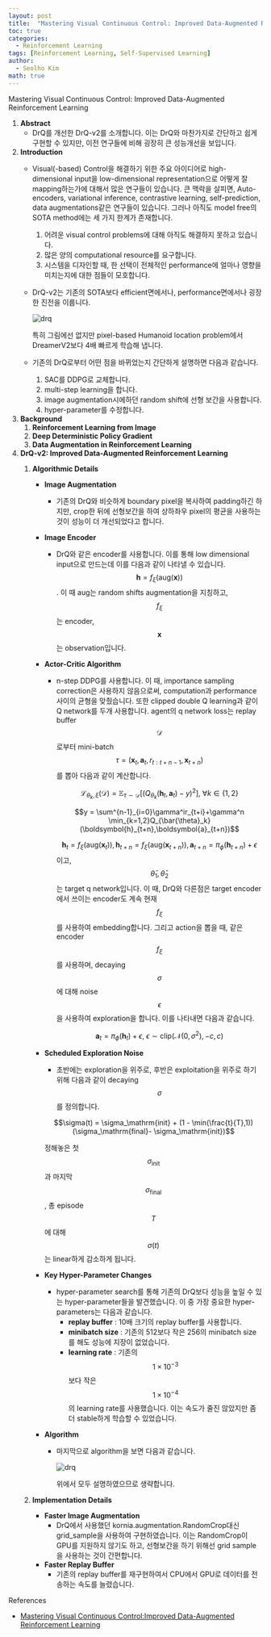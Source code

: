 ```yaml
---
layout: post
title:  "Mastering Visual Continuous Control: Improved Data-Augmented Reinforcement Learning 논문 리뷰 및 설명"
toc: true
categories: 
  - Reinforcement Learning 
tags: [Reinforcement Learning, Self-Supervised Learning]
author:
  - Seolho Kim
math: true
---
```

Mastering Visual Continuous Control:
Improved Data-Augmented Reinforcement Learning

1. **Abstract**
    - DrQ를 개선한 DrQ-v2를 소개합니다. 이는 DrQ와 마찬가지로 간단하고 쉽게 구현할 수 있지만, 이전 연구들에 비해 굉장히 큰 성능개선을 보입니다.
2. **Introduction**
    - Visual(-based) Control을 해결하기 위한 주요 아이디어로 high-dimensional input을 low-dimensional representation으로 어떻게 잘 mapping하는가에 대해서 많은 연구들이 있습니다. 큰 맥락을 살피면, Auto-encoders, variational inference, contrastive learning, self-prediction, data augmentations같은 연구들이 있습니다. 그러나 아직도 model free의 SOTA method에는 세 가지 한계가 존재합니다.
        1. 어려운 visual control problems에 대해 아직도 해결하지 못하고 있습니다.
        2. 많은 양의 computational resource를 요구합니다.
        3. 시스템을 디자인할 때, 한 선택이 전체적인 performance에 얼마나 영향을 미치는지에 대한 점들이 모호합니다.
    - DrQ-v2는 기존의 SOTA보다 efficient면에서나, performance면에서나 굉장한 진전을 이룹니다.

        ![drq](/assets/img/drq_2_0.PNG)

        특히 그림에선 없지만 pixel-based Humanoid location problem에서 DreamerV2보다 4배 빠르게 학습해 냅니다. 

    - 기존의 DrQ로부터 어떤 점을 바뀌었는지 간단하게 설명하면 다음과 같습니다.
        1. SAC를 DDPG로 교체합니다.
        2. multi-step learning을 합니다.
        3. image augmentation시에하던 random shift에 선형 보간을 사용합니다.
        4. hyper-parameter를 수정합니다.
3. **Background**
    1. **Reinforcement Learning from Image**
    2. **Deep Deterministic Policy Gradient**
    3. **Data Augmentation in Reinforcement Learning**
4. **DrQ-v2: Improved Data-Augmented Reinforcement Learning**
    1. **Algorithmic Details**
        - **Image Augmentation**
            - 기존의 DrQ와 비슷하게 boundary pixel을 복사하여 padding하긴 하지만, crop한 뒤에 선형보간을 하여 상하좌우 pixel의 평균을 사용하는 것이 성능이 더 개선되었다고 합니다.
        - **Image Encoder**
            - DrQ와 같은 encoder를 사용합니다. 이를 통해 low dimensional input으로 만드는데 이를 다음과 같이 나타낼 수 있습니다. $$\boldsymbol{h} = f_\xi(\mathrm{aug}(\boldsymbol{x}))$$. 이 때 aug는 random shifts augmentation을 지칭하고, $$f_\xi$$는 encoder, $$\boldsymbol{x}$$는 observation입니다.
        - **Actor-Critic Algorithm**
            - n-step DDPG를 사용합니다. 이 때, importance sampling correction은 사용하지 않음으로써, computation과 performance사이의 균형을 맞췄습니다. 또한 clipped double Q learning과 같이 Q network를 두개 사용합니다. agent의 q network loss는 replay buffer $$\mathcal{D}$$로부터 mini-batch $$\tau = (\boldsymbol{x}_t,\boldsymbol{a}_t,r_{t:t+n-1},\boldsymbol{x}_{t+n})$$를 뽑아 다음과 같이 계산합니다.

                $$\mathcal{L}_{\theta_k,\xi}(\mathcal{D}) = \mathbb{E}_{\tau \sim \mathcal{D}}[(Q_{\theta_k}(\boldsymbol{h}_t,\boldsymbol{a}_t)-y)^2], \ \forall k\in \{ 1,2\}$$

                $$y = \sum^{n-1}_{i=0}\gamma^ir_{t+i}+\gamma^n \min_{k=1,2}Q_{\bar{\theta}_k}(\boldsymbol{h}_{t+n},\boldsymbol{a}_{t+n})$$

                $$\boldsymbol{h}_t = f_\xi(\mathrm{aug}(\boldsymbol{x}_t)), \boldsymbol{h}_{t+n} = f_\xi(\mathrm{aug}(\boldsymbol{x}_{t+n})), \boldsymbol{a}_{t+n} = \pi_\phi(\boldsymbol{h}_{t+n})+\epsilon$$ 이고, $$\bar{\theta}_1,\bar{\theta}_2$$는 target q network입니다. 이 때, DrQ와 다른점은 target encoder에서 쓰이는 encoder도 계속 현재 $$f_\xi$$를 사용하여 embedding합니다. 그리고 action을 뽑을 때, 같은 encoder $$f_\xi$$를 사용하며, decaying $$\sigma$$에 대해 noise $$\epsilon$$을 사용하여 exploration을 합니다. 이를 나타내면 다음과 같습니다. 

                $$\boldsymbol{a}_t = \pi_\phi(\boldsymbol{h}_t) + \epsilon, \ \epsilon \sim \mathrm{clip}(\mathcal{N}(0,\sigma^2),-c,c)$$

        - **Scheduled Exploration Noise**
            - 초반에는 exploration을 위주로, 후반은 exploitation을 위주로 하기 위해 다음과 같이 decaying $$\sigma$$를 정의합니다.

            $$\sigma(t) = \sigma_\mathrm{init} + (1 - \min(\frac{t}{T},1))(\sigma_\mathrm{final}- \sigma_\mathrm{init})$$
            
            정해놓은 첫 $$\sigma_{\mathrm{init}}$$과 마지막 $$\sigma_{\mathrm{final}}$$, 총 episode $$T$$에 대해 $$\sigma(t)$$는 linear하게 감소하게 됩니다.
            
        - **Key Hyper-Parameter Changes**
            - hyper-parameter search를 통해 기존의 DrQ보다 성능을 높일 수 있는 hyper-parameter들을 발견했습니다. 이 중 가장 중요한 hyper-parameters는 다음과 같습니다.
                - **replay buffer** : 10배 크기의 replay buffer를 사용합니다.
                - **minibatch size** : 기존의 512보다 작은 256의 minibatch size를 해도 성능에 지장이 없었습니다.
                - **learning rate** : 기존의 $$1\times 10^{-3}$$보다 작은 $$1\times 10^{-4}$$의 learning rate를 사용했습니다. 이는 속도가 줄진 않았지만 좀 더 stable하게 학습할 수 있었습니다.
        - **Algorithm**
            - 마지막으로 algorithm을 보면 다음과 같습니다.

                ![drq](/assets/img/drq_2_1.PNG)

                위에서 모두 설명하였으므로 생략합니다.

    2. **Implementation Details**
        - **Faster Image Augmentation**
            - DrQ에서 사용했던 kornia.augmentation.RandomCrop대신 grid_sample을 사용하여 구현하였습니다. 이는 RandomCrop이 GPU를 지원하지 않기도 하고, 선형보간을 하기 위해선 grid sample을 사용하는 것이 간편합니다.
        - **Faster Replay Buffer**
            - 기존의 replay buffer를 재구현하여서 CPU에서 GPU로 데이터를 전송하는 속도를 늘렸습니다.


References

- [Mastering Visual Continuous Control:Improved Data-Augmented Reinforcement Learning](https://arxiv.org/abs/2107.09645)
